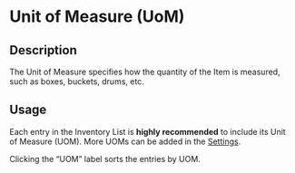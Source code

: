 # Unit of Measure (UoM)

## Description

The Unit of Measure specifies how the quantity of the Item is measured, such as boxes, buckets, drums, etc. 

## Usage

Each entry in the Inventory List is **highly recommended** to include its Unit of Measure (UOM). More UOMs can be added in the [Settings](75_units_of_measure_form.md).

Clicking the “UOM” label sorts the entries by UOM.
